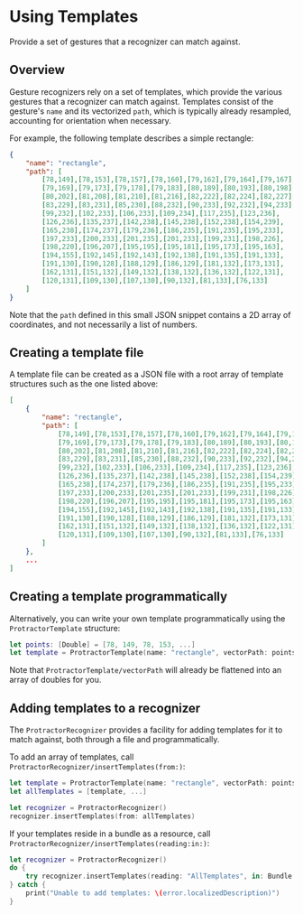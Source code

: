 # Using Templates

Provide a set of gestures that a recognizer can match against.

## Overview

Gesture recognizers rely on a set of templates, which provide the various gestures that a recognizer can match against.
Templates consist of the gesture's `name` and its vectorized `path`, which is typically already resampled, accounting
for orientation when necessary.

For example, the following template describes a simple rectangle:

```json
{
    "name": "rectangle",
    "path": [
        [78,149],[78,153],[78,157],[78,160],[79,162],[79,164],[79,167],
        [79,169],[79,173],[79,178],[79,183],[80,189],[80,193],[80,198],
        [80,202],[81,208],[81,210],[81,216],[82,222],[82,224],[82,227],
        [83,229],[83,231],[85,230],[88,232],[90,233],[92,232],[94,233],
        [99,232],[102,233],[106,233],[109,234],[117,235],[123,236],
        [126,236],[135,237],[142,238],[145,238],[152,238],[154,239],
        [165,238],[174,237],[179,236],[186,235],[191,235],[195,233],
        [197,233],[200,233],[201,235],[201,233],[199,231],[198,226],
        [198,220],[196,207],[195,195],[195,181],[195,173],[195,163],
        [194,155],[192,145],[192,143],[192,138],[191,135],[191,133],
        [191,130],[190,128],[188,129],[186,129],[181,132],[173,131],
        [162,131],[151,132],[149,132],[138,132],[136,132],[122,131],
        [120,131],[109,130],[107,130],[90,132],[81,133],[76,133]
    ]
}
```

Note that the `path` defined in this small JSON snippet contains a 2D array of coordinates, and not necessarily a list
of numbers.

## Creating a template file

A template file can be created as a JSON file with a root array of template structures such as the one listed above:

```json
[
    {
        "name": "rectangle",
        "path": [
            [78,149],[78,153],[78,157],[78,160],[79,162],[79,164],[79,167],
            [79,169],[79,173],[79,178],[79,183],[80,189],[80,193],[80,198],
            [80,202],[81,208],[81,210],[81,216],[82,222],[82,224],[82,227],
            [83,229],[83,231],[85,230],[88,232],[90,233],[92,232],[94,233],
            [99,232],[102,233],[106,233],[109,234],[117,235],[123,236],
            [126,236],[135,237],[142,238],[145,238],[152,238],[154,239],
            [165,238],[174,237],[179,236],[186,235],[191,235],[195,233],
            [197,233],[200,233],[201,235],[201,233],[199,231],[198,226],
            [198,220],[196,207],[195,195],[195,181],[195,173],[195,163],
            [194,155],[192,145],[192,143],[192,138],[191,135],[191,133],
            [191,130],[190,128],[188,129],[186,129],[181,132],[173,131],
            [162,131],[151,132],[149,132],[138,132],[136,132],[122,131],
            [120,131],[109,130],[107,130],[90,132],[81,133],[76,133]
        ]
    },
    ...
]
```

## Creating a template programmatically

Alternatively, you can write your own template programmatically using the ``ProtractorTemplate`` structure:

```swift
let points: [Double] = [78, 149, 78, 153, ...]
let template = ProtractorTemplate(name: "rectangle", vectorPath: points)
```

Note that ``ProtractorTemplate/vectorPath`` will already be flattened into an array of doubles for you.


## Adding templates to a recognizer

The ``ProtractorRecognizer`` provides a facility for adding templates for it to match against, both through a file and
programmatically.

To add an array of templates, call ``ProtractorRecognizer/insertTemplates(from:)``:

```swift
let template = ProtractorTemplate(name: "rectangle", vectorPath: points)
let allTemplates = [template, ...]

let recognizer = ProtractorRecognizer()
recognizer.insertTemplates(from: allTemplates)
```

If your templates reside in a bundle as a resource, call ``ProtractorRecognizer/insertTemplates(reading:in:)``:

```swift
let recognizer = ProtractorRecognizer()
do {
    try recognizer.insertTemplates(reading: "AllTemplates", in: Bundle.main)
} catch {
    print("Unable to add templates: \(error.localizedDescription)")
}
```
